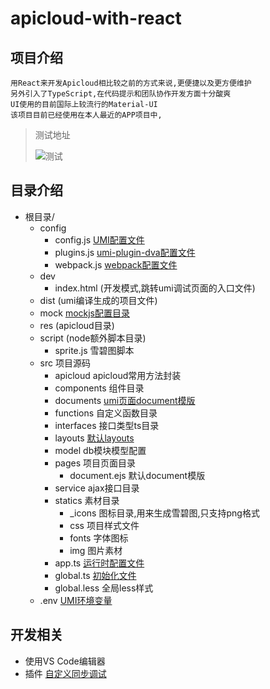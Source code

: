 # apicloud-with-react 
## 项目介绍
    用React来开发Apicloud相比较之前的方式来说,更便捷以及更方便维护
    另外引入了TypeScript,在代码提示和团队协作开发方面十分酸爽
    UI使用的目前国际上较流行的Material-UI
    该项目目前已经使用在本人最近的APP项目中,
  > 测试地址
  >
  >   ![测试](https://community.apicloud.com/bbs/data/attachment/forum/201907/07/050206hx73bj21za1xa3sx.png)
## 目录介绍
  - 根目录/
      - config  
        - config.js [UMI配置文件](https://umijs.org/zh/config/)
        - plugins.js [umi-plugin-dva配置文件](https://umijs.org/zh/plugin/umi-plugin-react.html#%E9%85%8D%E7%BD%AE%E9%A1%B9)
        - webpack.js  [webpack配置文件](https://umijs.org/zh/config/#webpack)
      - dev
        - index.html (开发模式,跳转umi调试页面的入口文件)
      - dist     (umi编译生成的项目文件)
      - mock     [mockjs配置目录](http://mockjs.com/)
      - res      (apicloud目录)
      - script   (node额外脚本目录)
        - sprite.js 雪碧图脚本
      - src     项目源码
        - apicloud    apicloud常用方法封装
        - components  组件目录
        - documents   [umi页面document模版](https://umijs.org/zh/guide/html-template.html#%E4%BF%AE%E6%94%B9%E9%BB%98%E8%AE%A4%E6%A8%A1%E6%9D%BF)
        - functions   自定义函数目录
        - interfaces  接口类型ts目录
        - layouts     [默认layouts](https://umijs.org/zh/guide/app-structure.html#src-layouts-index-js)
        - model       db模块模型配置
        - pages       项目页面目录
          - document.ejs 默认document模版
        - service     ajax接口目录
        - statics     素材目录
          - _icons    图标目录,用来生成雪碧图,只支持png格式
          - css       项目样式文件
          - fonts     字体图标
          - img       图片素材
        - app.ts      [运行时配置文件](https://umijs.org/zh/guide/runtime-config.html)
        - global.ts   [初始化文件](https://umijs.org/zh/guide/app-structure.html#src-global-js-ts)
        - global.less 全局less样式
      - .env          [UMI环境变量](https://umijs.org/zh/guide/env-variables.html)


## 开发相关
   - 使用VS Code编辑器
   - 插件  [自定义同步调试](https://marketplace.visualstudio.com/items?itemName=KAI.apicloud)

